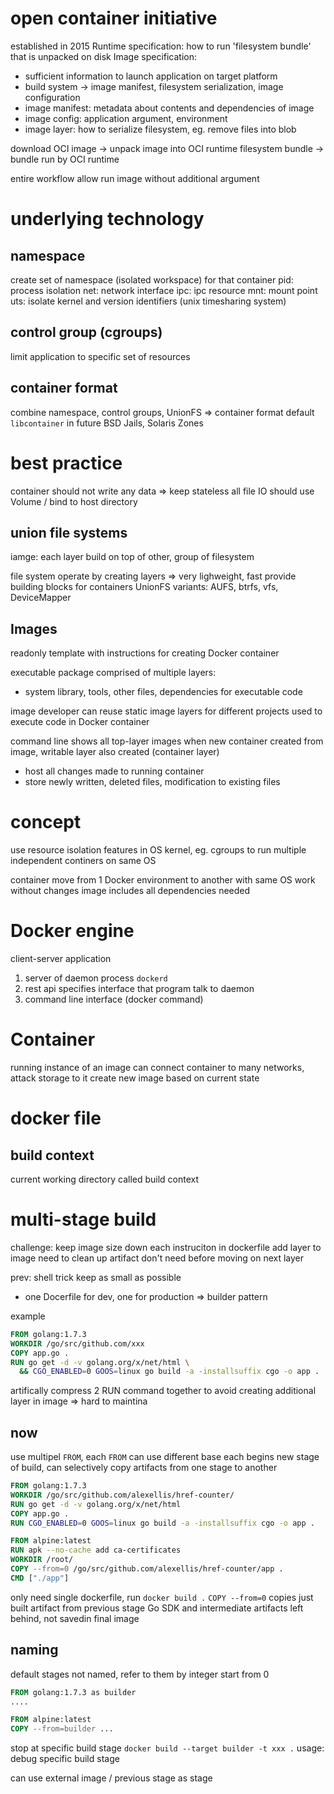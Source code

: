 # open container initiative
established in 2015 
Runtime specification: how to run 'filesystem bundle' that is unpacked on disk
Image specification: 
- sufficient information to launch application on target platform
- build system -> image manifest, filesystem serialization, image configuration
- image manifest: metadata about contents and dependencies of image
- image config: application argument, environment
- image layer: how to serialize filesystem, eg. remove files into blob

download OCI image -> unpack image into OCI runtime filesystem bundle
-> bundle run by OCI runtime

entire workflow allow run image without additional argument

# underlying technology
## namespace
create set of namespace (isolated workspace) for that container
pid: process isolation
net: network interface
ipc: ipc resource
mnt: mount point
uts: isolate kernel and version identifiers (unix timesharing system)

## control group (cgroups)
limit application to specific set of resources

## container format
combine namespace, control groups, UnionFS => container format
default `libcontainer`
in future BSD Jails, Solaris Zones

# best practice
container should not write any data => keep stateless
all file IO should use Volume / bind to host directory


## union file systems
iamge: each layer build on top of other, group of filesystem

file system operate by creating layers => very lighweight, fast
provide building blocks for containers
UnionFS variants: AUFS, btrfs, vfs, DeviceMapper

## Images
readonly template with instructions for creating Docker container

executable package comprised of multiple layers:
- system library, tools, other files, dependencies for executable code

image developer can reuse static image layers for different projects
used to execute code in Docker container

command line shows all top-layer images
when new container created from image, writable layer also created (container layer)
- host all changes made to running container
- store newly written, deleted files, modification to existing files



# concept
use resource isolation features in OS kernel, eg. cgroups 
  to run multiple independent continers on same OS

container move from 1 Docker environment to another with same OS work without changes
image includes all dependencies needed

# Docker engine
client-server application
1. server of daemon process `dockerd`
2. rest api specifies interface that program talk to daemon
3. command line interface (docker command)


# Container
running instance of an image
can connect container to many networks, attack storage to it
create new image based on current state


# docker file
## build context
current working directory called build context


# multi-stage build
challenge: keep image size down
each instruciton in dockerfile add layer to image
need to clean up artifact don't need before moving on next layer

prev: shell trick keep as small as possible
  - one Docerfile for dev, one for production => builder pattern

example
```Dockerfile
FROM golang:1.7.3
WORKDIR /go/src/github.com/xxx
COPY app.go .
RUN go get -d -v golang.org/x/net/html \
  && CGO_ENABLED=0 GOOS=linux go build -a -installsuffix cgo -o app .
```
artifically compress 2 RUN command together to avoid creating additional layer in image
=> hard to maintina

## now
use multipel `FROM`, each `FROM` can use different base
each begins new stage of build, can selectively copy artifacts from one stage to another

```Dockerfile
FROM golang:1.7.3
WORKDIR /go/src/github.com/alexellis/href-counter/
RUN go get -d -v golang.org/x/net/html  
COPY app.go .
RUN CGO_ENABLED=0 GOOS=linux go build -a -installsuffix cgo -o app .

FROM alpine:latest  
RUN apk --no-cache add ca-certificates
WORKDIR /root/
COPY --from=0 /go/src/github.com/alexellis/href-counter/app .
CMD ["./app"]  
```
only need single dockerfile, run `docker build .`
`COPY --from=0` copies just built artifact from previous stage
Go SDK and intermediate artifacts left behind, not savedin final image

## naming
default stages not named, refer to them by integer start from 0
```Dockerfile
FROM golang:1.7.3 as builder
....

FROM alpine:latest
COPY --from=builder ...
```

stop at specific build stage `docker build --target builder -t xxx .`
usage: debug specific build stage

can use external image / previous stage as stage



















